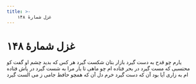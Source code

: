 ```yaml
---
title: >-
    غزل شمارهٔ ۱۴۸
---
```

# غزل شمارهٔ ۱۴۸

یارم چو قدح به دست گیرد
بازار بتان شکست گیرد
هر کس که بدید چشم او گفت
کو محتسبی که مست گیرد
در بحر فتاده ام چو ماهی
تا یار مرا به شست گیرد
در پاش فتاده ام به زاری
آیا بود آن که دست گیرد
خرم دل آن که همچو حافظ
جامی ز می الست گیرد
